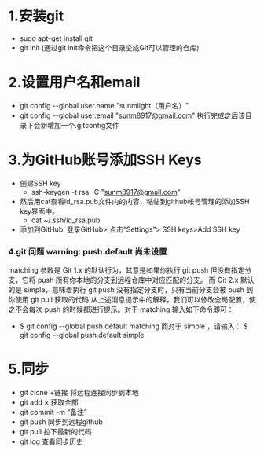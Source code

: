 # 1.安装git
- sudo apt-get install git
- git init  (通过git init命令把这个目录变成Git可以管理的仓库) 

# 2.设置用户名和email
- git config --global user.name "sunmlight（用户名）"
- git config --global user.email "sunm8917@gmail.com"
执行完成之后该目录下会新增加一个.gitconfig文件

# 3.为GitHub账号添加SSH Keys
- 创建SSH key
	- ssh-keygen -t rsa -C "sunm8917@gmail.com"
- 然后用cat查看id_rsa.pub文件内的内容，粘帖到github帐号管理的添加SSH key界面中。
	- cat ~/.ssh/id_rsa.pub
- 添加到GitHub: 登录GitHub> 点击“Settings”> SSH keys>Add SSH key

### 4.git 问题 warning: push.default 尚未设置
matching 参数是 Git 1.x 的默认行为，其意是如果你执行 git push 但没有指定分支，它将 push 所有你本地的分支到远程仓库中对应匹配的分支。
而 Git 2.x 默认的是 simple，意味着执行 git push 没有指定分支时，只有当前分支会被 push 到你使用 git pull 获取的代码
从上述消息提示中的解释，我们可以修改全局配置，使之不会每次 push 的时候都进行提示。对于 matching 输入如下命令即可：
- $ git config --global push.default matching
而对于 simple ，请输入：
$ git config --global push.default simple

# 5.同步
- git clone +链接 将远程连接同步到本地
- git add × 获取全部
- git commit -m “备注”
- git push 同步到远程github
- git pull 拉下最新的代码
- git log 查看同步历史



